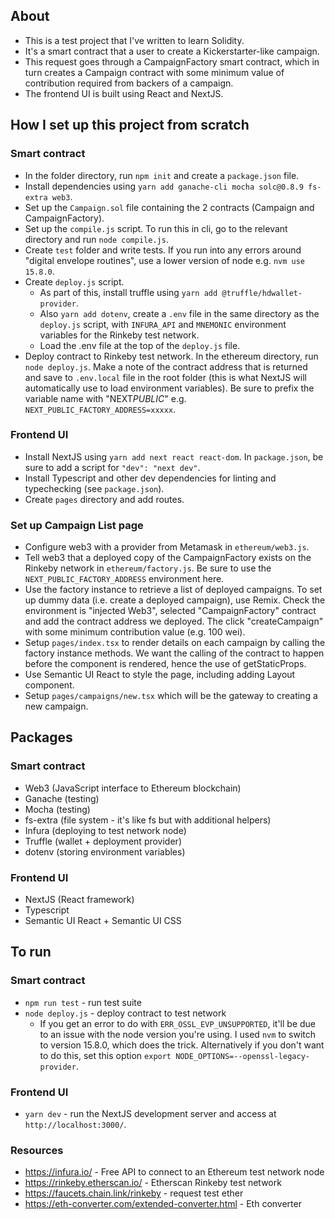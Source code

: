 ## About

- This is a test project that I've written to learn Solidity.
- It's a smart contract that a user to create a Kickerstarter-like campaign.
- This request goes through a CampaignFactory smart contract, which in turn creates a Campaign contract with some minimum value of contribution required from backers of a campaign.
- The frontend UI is built using React and NextJS.

## How I set up this project from scratch

### Smart contract

- In the folder directory, run `npm init` and create a `package.json` file.
- Install dependencies using `yarn add ganache-cli mocha solc@0.8.9 fs-extra web3`.
- Set up the `Campaign.sol` file containing the 2 contracts (Campaign and CampaignFactory).
- Set up the `compile.js` script. To run this in cli, go to the relevant directory and run `node compile.js`.
- Create `test` folder and write tests. If you run into any errors around "digital envelope routines", use a lower version of node e.g. `nvm use 15.8.0`.
- Create `deploy.js` script.
  - As part of this, install truffle using `yarn add @truffle/hdwallet-provider`.
  - Also `yarn add dotenv`, create a `.env` file in the same directory as the `deploy.js` script, with `INFURA_API` and `MNEMONIC` environment variables for the Rinkeby test network.
  - Load the .env file at the top of the `deploy.js` file.
- Deploy contract to Rinkeby test network. In the ethereum directory, run `node deploy.js`. Make a note of the contract address that is returned and save to `.env.local` file in the root folder (this is what NextJS will automatically use to load environment variables). Be sure to prefix the variable name with "NEXT*PUBLIC*" e.g. `NEXT_PUBLIC_FACTORY_ADDRESS=xxxxx`.

### Frontend UI

- Install NextJS using `yarn add next react react-dom`. In `package.json`, be sure to add a script for `"dev": "next dev"`.
- Install Typescript and other dev dependencies for linting and typechecking (see `package.json`).
- Create `pages` directory and add routes.

### Set up Campaign List page

- Configure web3 with a provider from Metamask in `ethereum/web3.js`.
- Tell web3 that a deployed copy of the CampaignFactory exists on the Rinkeby network in `ethereum/factory.js`. Be sure to use the `NEXT_PUBLIC_FACTORY_ADDRESS` environment here.
- Use the factory instance to retrieve a list of deployed campaigns. To set up dummy data (i.e. create a deployed campaign), use Remix. Check the environment is "injected Web3", selected "CampaignFactory" contract and add the contract address we deployed. The click "createCampaign" with some minimum contribution value (e.g. 100 wei).
- Setup `pages/index.tsx` to render details on each campaign by calling the factory instance methods. We want the calling of the contract to happen before the component is rendered, hence the use of getStaticProps.
- Use Semantic UI React to style the page, including adding Layout component.
- Setup `pages/campaigns/new.tsx` which will be the gateway to creating a new campaign.

## Packages

### Smart contract

- Web3 (JavaScript interface to Ethereum blockchain)
- Ganache (testing)
- Mocha (testing)
- fs-extra (file system - it's like fs but with additional helpers)
- Infura (deploying to test network node)
- Truffle (wallet + deployment provider)
- dotenv (storing environment variables)

### Frontend UI

- NextJS (React framework)
- Typescript
- Semantic UI React + Semantic UI CSS

## To run

### Smart contract

- `npm run test` - run test suite
- `node deploy.js` - deploy contract to test network
  - If you get an error to do with `ERR_OSSL_EVP_UNSUPPORTED`, it'll be due to an issue with the node version you're using. I used `nvm` to switch to version 15.8.0, which does the trick. Alternatively if you don't want to do this, set this option `export NODE_OPTIONS=--openssl-legacy-provider`.

### Frontend UI

- `yarn dev` - run the NextJS development server and access at `http://localhost:3000/`.

### Resources

- https://infura.io/ - Free API to connect to an Ethereum test network node
- https://rinkeby.etherscan.io/ - Etherscan Rinkeby test network
- https://faucets.chain.link/rinkeby - request test ether
- https://eth-converter.com/extended-converter.html - Eth converter
